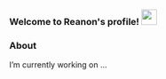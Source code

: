 
<!--
- 🔭 I’m currently working on ...
- 🌱 I’m currently learning ...
- 👯 I’m looking to collaborate on ...
- 🤔 I’m looking for help with ...
- 💬 Ask me about ...
- 📫 How to reach me: ...
- 😄 Pronouns: ...
- ⚡ Fun fact: ...
-->

<h3 align="left">
  Welcome to Reanon's profile!
  <img src="https://media.giphy.com/media/hvRJCLFzcasrR4ia7z/giphy.gif" width="28">
</h1>

### About
I’m currently working on ...

<!-- 显示热门语言和状态  -->
<!-- <img src="https://github-readme-stats.vercel.app/api?username=reanon&show_icons=true&icon_color=805AD5&text_color=718096&bg_color=ffffff&hide_title=true&count_private=true" /> -->

<!-- 在右边显示热门语言和状态  -->
<!--  <img align="right" src="https://github-readme-stats.vercel.app/api?username=reanon&show_icons=true&icon_color=805AD5&text_color=718096&bg_color=ffffff&hide_title=true&count_private=true" /> -->

<!-- <img align="right" src="https://github-readme-streak-stats.herokuapp.com/?user=reanon" alt="Reanon" /> -->


<!-- 显示热门语言 width="496px"  -->
<!--<img align="right" src="https://github-readme-stats.vercel.app/api/top-langs/?username=reanon&layout=compact" alt="Reanon" />-->






 
